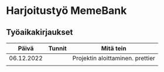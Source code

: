 # Harjoitustyö MemeBank

## Työaikakirjaukset

| Päivä      | Tunnit | Mitä tein                        |
| ---------- | ------ | -------------------------------- |
| 06.12.2022 |        | Projektin aloittaminen. prettier |
|            |        |                                  |

